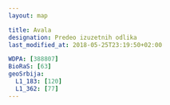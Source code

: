 ```yaml
---
layout: map

title: Avala
designation: Predeo izuzetnih odlika
last_modified_at: 2018-05-25T23:19:50+02:00

WDPA: [388807]
BioRaS: [63]
geoSrbija:
  L1_183: [120]
  L1_362: [77]
---
```

